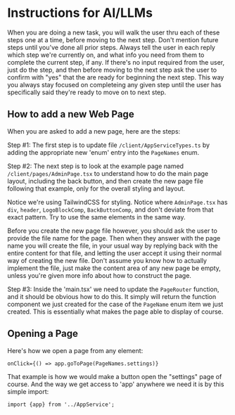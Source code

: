# Instructions for AI/LLMs

When you are doing a new task, you will walk the user thru each of these steps one at a time, before moving to the next step. Don't mention future steps until you've done all prior steps. Always tell the user in each reply which step we're currently on, and what info you need from them to complete the current step, if any. If there's no input required from the user, just do the step, and then before moving to the next step ask the user to confirm with "yes" that the are ready for beginning the next step. This way you always stay focused on completeing any given step until the user has specifically said they're ready to move on to next step.

## How to add a new Web Page

When you are asked to add a new page, here are the steps:

Step #1: The first step is to update file `/client/AppServiceTypes.ts` by adding the appropriate new 'enum' entry into the `PageNames` enum.  

Step #2: The next step is to look at the example page named `/client/pages/AdminPage.tsx` to understand how to do the main page layout, including the back button, and then create the new page file following that example, only for the overall styling and layout.

Notice we're using TailwindCSS for styling. Notice where `AdminPage.tsx` has `div`, `header`, `LogoBlockComp`, `BackButtonComp`, and don't deviate from that exact pattern. Try to use the same elements in the same way.

Before you create the new page file however, you should ask the user to provide the file name for the page. Then when they answer with the page name you will create the file, in your usual way by replying back with the entire content for that file, and letting the user accept it using their normal way of creating the new file. Don't assume you know how to actually implement the file, just make the content area of any new page be empty, unless you're given more info about how to construct the page.

Step #3: Inside the 'main.tsx' we need to update the `PageRouter` function, and it should be obvious how to do this. It simply will return the function component we just created for the case of the `PageName` enum item we just created. This is essentially what makes the page able to display of course.
 
## Opening a Page

Here's how we open a page from any element:

```
onClick={() => app.goToPage(PageNames.settings)}
```

That example is how we would make a button open the "settings" page of course. And the way we get access to 'app' anywhere we need it is by this simple import:

```
import {app} from '../AppService';
```


